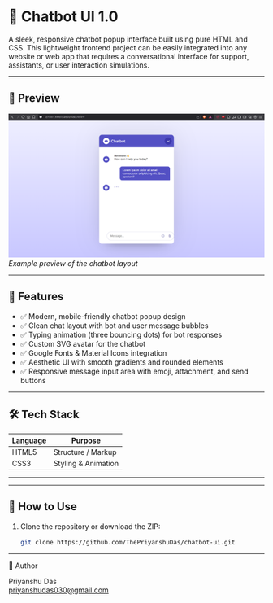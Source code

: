 # 💬 Chatbot UI 1.0

A sleek, responsive chatbot popup interface built using pure HTML and CSS. This lightweight frontend project can be easily integrated into any website or web app that requires a conversational interface for support, assistants, or user interaction simulations.

---

## 📸 Preview

![Chatbot UI Preview](Screeenshot.png)  
*Example preview of the chatbot layout*

---

## 🚀 Features

- ✅ Modern, mobile-friendly chatbot popup design
- ✅ Clean chat layout with bot and user message bubbles
- ✅ Typing animation (three bouncing dots) for bot responses
- ✅ Custom SVG avatar for the chatbot
- ✅ Google Fonts & Material Icons integration
- ✅ Aesthetic UI with smooth gradients and rounded elements
- ✅ Responsive message input area with emoji, attachment, and send buttons

---

## 🛠️ Tech Stack

| Language | Purpose             |
|----------|---------------------|
| HTML5    | Structure / Markup  |
| CSS3     | Styling & Animation |

---


---

## 📌 How to Use

1. Clone the repository or download the ZIP:
   ```bash
   git clone https://github.com/ThePriyanshuDas/chatbot-ui.git


---

👤 Author

Priyanshu Das <br>
priyanshudas030@gmail.com
